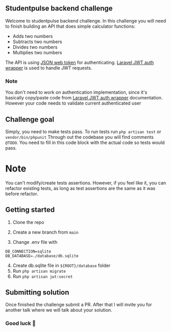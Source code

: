 ## Studentpulse backend challenge

Welcome to studentpulse backend challenge.
In this challenge you will need to finish building an API that does simple calculator functions:

-   Adds two numbers
-   Subtracts two numbers
-   Divides two numbers
-   Multiplies two numbers

The API is using [JSON web token](https://jwt.io) for authenticating. [Laravel JWT auth wrapper](https://jwt-auth.readthedocs.io/en/develop/laravel-installation/) is used to handle JWT requests.

### Note

You don't need to work on authentication implementation, since it's basically copy/paste code from [Laravel JWT auth wrapper](https://jwt-auth.readthedocs.io/en/develop/laravel-installation/) documentation. However your code needs to validate current authenticated user

## Challenge goal

Simply, you need to make tests pass. To run tests run `php artisan test` or `vendor/bin/phpunit`
Through out the codebase you will find comments `@TODO`. You need to fill in this code block with the actual code so tests would pass.

# Note

You can't modify/create tests assertions. However, if you feel like it, you can refactor existing tests, as long as test assertions are the same as it was before refactor.

## Getting started

1.  Clone the repo
2.  Create a new branch from `main`

3.  Change .env file with

```
DB_CONNECTION=sqlite
DB_DATABASE=./database/db.sqlite
```

4.  Create db.sqlite file in `${ROOT}/database` folder
5.  Run `php artisan migrate`
6.  Run `php artisan jwt:secret`

## Submitting solution

Once finished the challenge submit a PR. After that I will invite you for another talk where we will talk about your solution.

### Good luck 🤟
